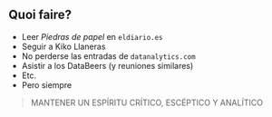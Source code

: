 ## Quoi faire? 

- Leer _Piedras de papel_ en `eldiario.es`
- Seguir a Kiko Llaneras
- No perderse las entradas de `datanalytics.com`
- Asistir a los DataBeers (y reuniones similares)
- Etc.
- Pero siempre

> MANTENER UN ESPÍRITU CRÍTICO, ESCÉPTICO Y ANALÍTICO
